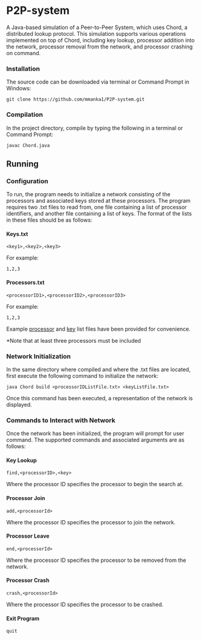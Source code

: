 # P2P-system
A Java-based simulation of a Peer-to-Peer System, which uses Chord, a distributed lookup protocol. This simulation supports various operations implemented on top of Chord, including key lookup, processor addition into the network, processor removal from the network, and processor crashing on command.

### Installation

The source code can be downloaded via terminal or Command Prompt in Windows:
    
    git clone https://github.com/mmanka1/P2P-system.git
    

### Compilation

In the project directory, compile by typing the following in a terminal or Command Prompt:

    javac Chord.java
    
   
## Running 

### Configuration

To run, the program needs to initialize a network consisting of the processors and associated keys stored at these processors. The program requires two .txt files to read from, one file containing a list of processor identifiers, and another file containing a list of keys. The format of the lists in these files should be as follows:

#### Keys.txt

    <key1>,<key2>,<key3>
    
For example:

    1,2,3
    
#### Processors.txt

    <processorID1>,<processorID2>,<processorID3>
    
For example:

    1,2,3
    
Example [processor](https://github.com/mmanka1/P2P-system/blob/master/ProcessorList.txt) and [key](https://github.com/mmanka1/P2P-system/blob/master/KeyList.txt) list files have been provided for convenience.

*Note that at least three processors must be included
    
    
### Network Initialization
In the same directory where compiled and where the .txt files are located, first execute the following command to initialize the network:

    java Chord build <processorIDListFile.txt> <keyListFile.txt>

Once this command has been executed, a representation of the network is displayed.
    
### Commands to Interact with Network
Once the network has been initialized, the program will prompt for user command. The supported commands and associated arguments are as follows:

#### Key Lookup

    find,<processorID>,<key>
    
Where the processor ID specifies the processor to begin the search at.

#### Processor Join

    add,<processorId>
    
Where the processor ID specifies the processor to join the network.

#### Processor Leave

    end,<processorId>
    
Where the processor ID specifies the processor to be removed from the network.

#### Processor Crash

    crash,<processorId>
    
Where the processor ID specifies the processor to be crashed.

#### Exit Program
   
    quit

